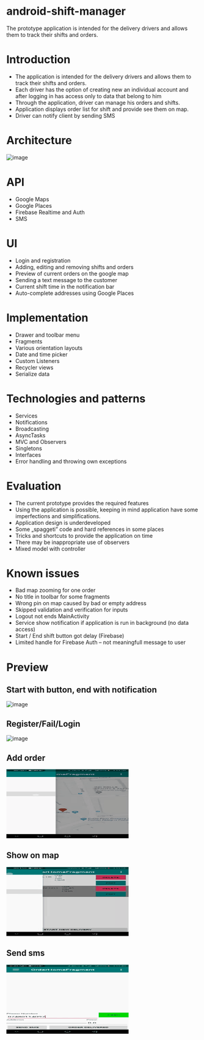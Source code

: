 # android-shift-manager
The prototype application is intended for the delivery drivers and allows them to track their shifts and orders.

# Introduction
- The application is intended for the delivery drivers and allows them to track their shifts and orders.
- Each driver has the option of creating new an individual account and after logging in has access only to data that belong to him
- Through the application, driver can manage his orders and shifts.
- Application displays order list for shift and provide see them on map.
- Driver can notify client by sending SMS

# Architecture
![image](https://user-images.githubusercontent.com/28375942/136111734-5dbf53b5-70b6-4469-9ba5-195935eafb8e.png)

# API
- Google Maps
- Google Places
- Firebase Realtime and Auth
- SMS

# UI
- Login and registration
- Adding, editing and removing shifts and orders
- Preview of current orders on the google map
- Sending a text message to the customer
- Current shift time in the notification bar
- Auto-complete addresses using Google Places

# Implementation
- Drawer and toolbar menu
- Fragments
- Various orientation layouts
- Date and time picker
- Custom Listeners
- Recycler views
- Serialize data

# Technologies and patterns
- Services
- Notifications
- Broadcasting
- AsyncTasks
- MVC and Observers
- Singletons
- Interfaces
- Error handling and throwing own exceptions

# Evaluation
- The current prototype provides the required features
- Using the application is possible, keeping in mind application have some imperfections and simplifications. 
- Application design is underdeveloped
- Some „spaggeti” code and hard references in some places
- Tricks and shortcuts to provide the application on time
- There may be inappropriate use of observers 
- Mixed model with controller

# Known issues
- Bad map zooming for one order
- No title in toolbar for some fragments
- Wrong pin on map caused by bad or empty address
- Skipped validation and verification for inputs
- Logout not ends MainActivity
- Service show notification if application is run in background (no data access)
- Start / End shift button got delay (Firebase)
- Limited handle for Firebase Auth – not meaningfull message to user

# Preview
## Start with button, end with notification
![image](./Images/5PHdGIS.gif)

## Register/Fail/Login
![image](./Images/aHyiUIN.gif)

## Add order
![image](./Images/add.gif)

## Show on map
![image](./Images/map.gif)

## Send sms 
![image](./Images/sms.gif)



